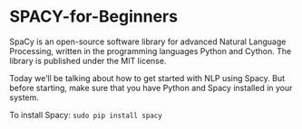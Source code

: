 # SPACY-for-Beginners
SpaCy is an open-source software library for advanced Natural Language Processing, written in the programming languages Python and Cython. The library is published under the MIT license.<br>

Today we’ll be talking about how to get started with NLP using Spacy. But before starting, make sure that you have Python and Spacy installed in your system. <br>

To install Spacy:
`sudo pip install spacy`
